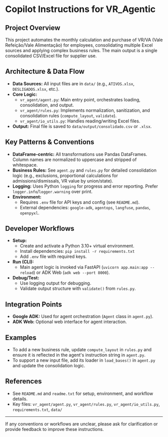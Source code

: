 # Copilot Instructions for VR_Agentic

## Project Overview
This project automates the monthly calculation and purchase of VR/VA (Vale Refeição/Vale Alimentação) for employees, consolidating multiple Excel sources and applying complex business rules. The main output is a single consolidated CSV/Excel file for supplier use.

## Architecture & Data Flow
- **Data Sources:** All input files are in `data/` (e.g., `ATIVOS.xlsx`, `DESLIGADOS.xlsx`, etc.).
- **Core Logic:**
  - `vr_agent/agent.py`: Main entry point, orchestrates loading, consolidation, and output.
  - `vr_agent/rules.py`: Implements normalization, sanitization, and consolidation rules (`compute_layout`, `validate`).
  - `vr_agent/io_utils.py`: Handles reading/writing Excel files.
- **Output:** Final file is saved to `data/output/consolidado.csv` or `.xlsx`.

## Key Patterns & Conventions
- **DataFrame-centric:** All transformations use Pandas DataFrames. Column names are normalized to uppercase and stripped of whitespace.
- **Business Rules:** See `agent.py` and `rules.py` for detailed consolidation logic (e.g., exclusions, proportional calculations for admissions/dismissals, VR value by union/state).
- **Logging:** Uses Python `logging` for progress and error reporting. Prefer `logger.info`/`logger.warning` over print.
- **Environment:**
  - Requires `.env` file for API keys and config (see `README.md`).
  - External dependencies: `google-adk`, `agentops`, `langfuse`, `pandas`, `openpyxl`.

## Developer Workflows
- **Setup:**
  - Create and activate a Python 3.10+ virtual environment.
  - Install dependencies: `pip install -r requirements.txt`
  - Add `.env` file with required keys.
- **Run (CLI):**
  - Main agent logic is invoked via FastAPI (`uvicorn app.main:app --reload`) or ADK Web (`adk web --port 8000`).
- **Debug/Test:**
  - Use logging output for debugging.
  - Validate output structure with `validate()` from `rules.py`.

## Integration Points
- **Google ADK:** Used for agent orchestration (`Agent` class in `agent.py`).
- **ADK Web:** Optional web interface for agent interaction.

## Examples
- To add a new business rule, update `compute_layout` in `rules.py` and ensure it is reflected in the agent's instruction string in `agent.py`.
- To support a new input file, add its loader in `load_bases()` in `agent.py` and update the consolidation logic.

## References
- See `README.md` and `readme.txt` for setup, environment, and workflow details.
- Key files: `vr_agent/agent.py`, `vr_agent/rules.py`, `vr_agent/io_utils.py`, `requirements.txt`, `data/`

---
If any conventions or workflows are unclear, please ask for clarification or provide feedback to improve these instructions.
